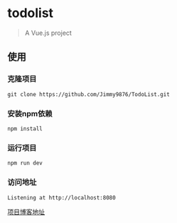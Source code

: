 # todolist

> A Vue.js project

## 使用

### 克隆项目
```
git clone https://github.com/Jimmy9876/TodoList.git
```

### 安装npm依赖
```
npm install
```

### 运行项目
```
npm run dev
```

### 访问地址
```
Listening at http://localhost:8080
```

[项目博客地址](http://jimmy9876.top)
